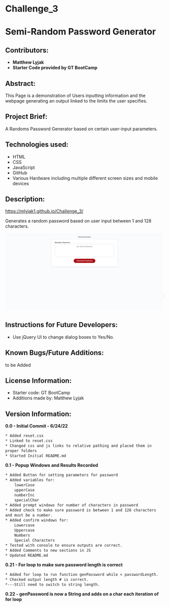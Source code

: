 # Challenge_3
# Semi-Random Password Generator

## Contributors:

* **Matthew Lyjak**
* **Starter Code provided by GT BootCamp**

## Abstract:

This Page is a demonstration of Users inputting information and the webpage generating an output linked to the limits the user specifies.

## Project Brief:

A Randoms Password Generator based on certain user-input parameters.

## Technologies used:

* HTML
* CSS
* JavaScript
* GitHub
* Various Hardware including multiple different screen sizes and mobile devices

## Description:

https://mlyjak1.github.io/Challenge_3/

Generates a random password based on user input between 1 and 128 characters.

![](assets/Screenshot.jpg)

## Instructions for Future Developers:

- Use jQuery UI to change dialog boxes to Yes/No.

## Known Bugs/Future Additions:

to be Added

## License Information:

* Starter code: GT BootCamp
* Additions made by: Matthew Lyjak

## Version Information:

**0.0 - Initial Commit - 6/24/22**
    
    * Added reset.css
    * Linked to reset.css
    * Changed css and js links to relative pathing and placed them in proper folders
    * Started Initial README.md

**0.1 - Popup Windows and Results Recorded**
    
    * Added Button for setting parameters for password
    * Added variables for:
        lowerCase
        upperCase
        numberInc
        specialChar
    * Added prompt windows for number of characters in password
    * Added check to make sure password is between 1 and 128 characters and must be a number.
    * Added confirm windows for:
        Lowercase
        Uppercase
        Numbers
        Special Characters
    * Tested with console to ensure outputs are correct.
    * Added Comments to new sections in JS
    * Updated README.md

**0.21 - For loop to make sure password length is correct**

    * Added for loop to run function genPassword while < passwordLength.
    * Checked output length # is correct.
    *---Still need to switch to string length.

**0.22 - genPassword is now a String and adds on a char each iteration of for loop**
